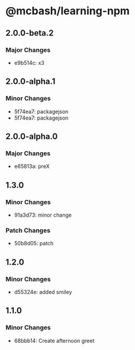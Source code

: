 # @mcbash/learning-npm

## 2.0.0-beta.2

### Major Changes

- e9b514c: x3

## 2.0.0-alpha.1

### Minor Changes

- 5f74ea7: packagejson
- 5f74ea7: packagejson

## 2.0.0-alpha.0

### Major Changes

- e65813a: preX

## 1.3.0

### Minor Changes

- 91a3d73: minor change

### Patch Changes

- 50b8d05: patch

## 1.2.0

### Minor Changes

- d55324e: added smiley

## 1.1.0

### Minor Changes

- 68bbb14: Create afternoon greet
